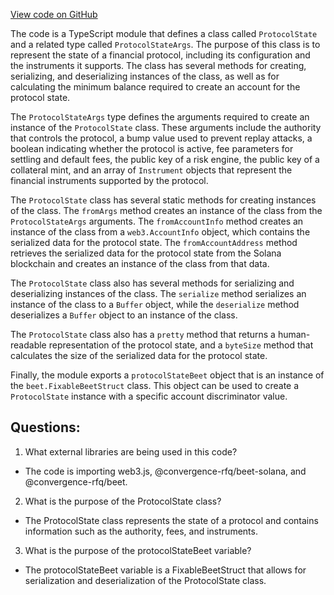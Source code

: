 [View code on GitHub](https://github.com/convergence-rfq/convergence-program-library/rfq/js/generated/accounts/ProtocolState.d.ts)

The code is a TypeScript module that defines a class called `ProtocolState` and a related type called `ProtocolStateArgs`. The purpose of this class is to represent the state of a financial protocol, including its configuration and the instruments it supports. The class has several methods for creating, serializing, and deserializing instances of the class, as well as for calculating the minimum balance required to create an account for the protocol state.

The `ProtocolStateArgs` type defines the arguments required to create an instance of the `ProtocolState` class. These arguments include the authority that controls the protocol, a bump value used to prevent replay attacks, a boolean indicating whether the protocol is active, fee parameters for settling and default fees, the public key of a risk engine, the public key of a collateral mint, and an array of `Instrument` objects that represent the financial instruments supported by the protocol.

The `ProtocolState` class has several static methods for creating instances of the class. The `fromArgs` method creates an instance of the class from the `ProtocolStateArgs` arguments. The `fromAccountInfo` method creates an instance of the class from a `web3.AccountInfo` object, which contains the serialized data for the protocol state. The `fromAccountAddress` method retrieves the serialized data for the protocol state from the Solana blockchain and creates an instance of the class from that data.

The `ProtocolState` class also has several methods for serializing and deserializing instances of the class. The `serialize` method serializes an instance of the class to a `Buffer` object, while the `deserialize` method deserializes a `Buffer` object to an instance of the class.

The `ProtocolState` class also has a `pretty` method that returns a human-readable representation of the protocol state, and a `byteSize` method that calculates the size of the serialized data for the protocol state.

Finally, the module exports a `protocolStateBeet` object that is an instance of the `beet.FixableBeetStruct` class. This object can be used to create a `ProtocolState` instance with a specific account discriminator value.
## Questions: 
 1. What external libraries are being used in this code?
- The code is importing web3.js, @convergence-rfq/beet-solana, and @convergence-rfq/beet.

2. What is the purpose of the ProtocolState class?
- The ProtocolState class represents the state of a protocol and contains information such as the authority, fees, and instruments.

3. What is the purpose of the protocolStateBeet variable?
- The protocolStateBeet variable is a FixableBeetStruct that allows for serialization and deserialization of the ProtocolState class.